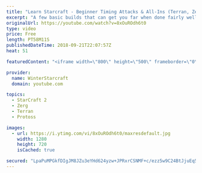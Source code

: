 ```yaml
---
title: "Learn Starcraft - Beginner Timing Attacks & All-Ins (Terran, Zerg & Protoss)"
excerpt: "A few basic builds that can get you far when done fairly well. Also important is how not to overextend and lose everything."
originalUrl: https://youtube.com/watch?v=8xOuROdh6t0
type: video
price: Free
length: PT58M11S
publishedDateTime: 2018-09-21T22:07:57Z
heat: 51

featuredContent: "<iframe width=\"800\" height=\"500\" frameborder=\"0\" src=\"https://www.youtube.com/embed/8xOuROdh6t0\" allow=\"accelerometer; autoplay; encrypted-media; gyroscope; picture-in-picture\" allowfullscreen></iframe>"

provider:
  name: WinterStarcraft
  domain: youtube.com

topics:
  - StarCraft 2
  - Zerg
  - Terran
  - Protoss

images:
  - url: https://i.ytimg.com/vi/8xOuROdh6t0/maxresdefault.jpg
    width: 1280
    height: 720
    isCached: true

secured: "LpaPuMPGkfDIgJM8JZu3eYHd624yzw+JPRxrCSNMF+c/ezz5w9C24BtJjuEq5IfL5h8ryXjmDtE8M/Gf5OHJ7oo/fSBKzd2Scbfdzu0tDBtuJl4EwTPEY+I3Wl7O7tGcQUxqFGCpqQmlwh8bU55uZPnM25ThJuJ0nr0fuwSIFnoP9tfZl9CJSSXSUrafZ5CrzFPdO8jZ102qv2DlBtfAbOJXVl98EDVC1fmWNQqQ1PszToJZcjEmt/GNUNlgs3LtxkSPkJDWnLU23YgCQrDs3B657P69oBRm842G54nhYPGA1Czv8Pyt17xYxzIIRI8S5Vgy4/QZoOxkLTVgFy5NN7FTzFQb0+TRsjauRyrf+Mu47ncmJ13rLlZnd/ouxOukc0AiWNuG3e88KmRximbkoZMMRajama71/UOvRSM7NPw=;qIj2uE0DsB4G8d/LK67RBA=="
---
```



